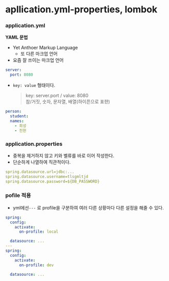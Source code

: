 # apllication.yml-properties, lombok

### application.yml

**YAML 문법**

- Yet Anthoer Markup Language
  - 또 다른 마크업 언어
- 요즘 잘 쓰이는 마크업 언어

```yml
server:
  port: 8080
```

- `key: value` 형태이다.
  > key: server.port / value: 8080  
  > 참/거짓, 숫자, 문자열, 배열(하이픈으로 표햔)

```yml
person:
  student:
  names:
    - 희성
    - 진헌
```

### application.properties

- 중복을 제거하지 않고 키와 벨류를 바로 이어 작성한다.
- 단순하게 나열하여 직관적이다.

```yml
spring.datasource.url=jdbc:...
spring.datasource.username=tlsgmltjd
spring.datasource.password=${DB_PASSWORD}
```

### pofile 적용

- yml에선`---` 로 profile을 구분하여 여러 다른 상황마다 다른 설정을 해줄 수 있다.

```yml
spring:
  config:
    activate:
      on-profile: local

  datasource: ...
---
spring:
  config:
    activate:
      on-profile: dev

  datasource: ...
```
